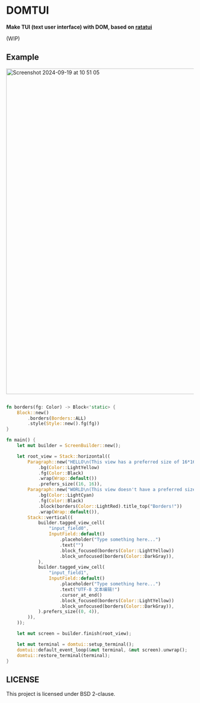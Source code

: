 # DOMTUI

**Make TUI (text user interface) with DOM, based on [ratatui](https://ratatui.rs)**

(WIP)

## Example

<img width="873" alt="Screenshot 2024-09-19 at 10 51 05" src="https://github.com/user-attachments/assets/1dd638fb-e4dc-494a-a90f-7fe82f3d9c84">

```rs

fn borders(fg: Color) -> Block<'static> {
    Block::new()
        .borders(Borders::ALL)
        .style(Style::new().fg(fg))
}

fn main() {
    let mut builder = ScreenBuilder::new();

    let root_view = Stack::horizontal((
        Paragraph::new("HELLO\n(This view has a preferred size of 16*16)")
            .bg(Color::LightYellow)
            .fg(Color::Black)
            .wrap(Wrap::default())
            .prefers_size((16, 16)),
        Paragraph::new("WORLD\n(This view doesn't have a preferred size, it just spreads out equally with other views)")
            .bg(Color::LightCyan)
            .fg(Color::Black)
            .block(borders(Color::LightRed).title_top("Borders!"))
            .wrap(Wrap::default()),
        Stack::vertical((
            builder.tagged_view_cell(
                "input_field0",
                InputField::default()
                    .placeholder("Type something here...")
                    .text("")
                    .block_focused(borders(Color::LightYellow))
                    .block_unfocused(borders(Color::DarkGray)),
            ),
            builder.tagged_view_cell(
                "input_field1",
                InputField::default()
                    .placeholder("Type something here...")
                    .text("UTF-8 文本编辑!")
                    .cursor_at_end()
                    .block_focused(borders(Color::LightYellow))
                    .block_unfocused(borders(Color::DarkGray)),
            ).prefers_size((0, 4)),
        )),
    ));

    let mut screen = builder.finish(root_view);

    let mut terminal = domtui::setup_terminal();
    domtui::default_event_loop(&mut terminal, &mut screen).unwrap();
    domtui::restore_terminal(terminal);
}
```

## LICENSE

This project is licensed under BSD 2-clause.
